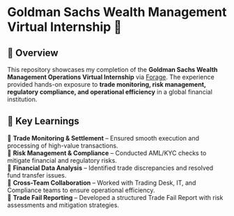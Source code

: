 # Goldman Sachs Wealth Management Virtual Internship 🏦  

## 🌟 Overview  
This repository showcases my completion of the **Goldman Sachs Wealth Management Operations Virtual Internship** via [Forage](https://www.theforage.com/). The experience provided hands-on exposure to **trade monitoring, risk management, regulatory compliance, and operational efficiency** in a global financial institution.  

## 🎯 Key Learnings  
🔹 **Trade Monitoring & Settlement** – Ensured smooth execution and processing of high-value transactions.  
🔹 **Risk Management & Compliance** – Conducted AML/KYC checks to mitigate financial and regulatory risks.  
🔹 **Financial Data Analysis** – Identified trade discrepancies and resolved fund transfer issues.  
🔹 **Cross-Team Collaboration** – Worked with Trading Desk, IT, and Compliance teams to ensure operational efficiency.  
🔹 **Trade Fail Reporting** – Developed a structured Trade Fail Report with risk assessments and mitigation strategies.  


